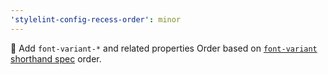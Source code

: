 ```yaml
---
'stylelint-config-recess-order': minor
---
```


🎁 Add `font-variant-*` and related properties
Order based on [`font-variant` shorthand spec](https://www.w3.org/TR/css-fonts-3/#propdef-font-variant) order.
